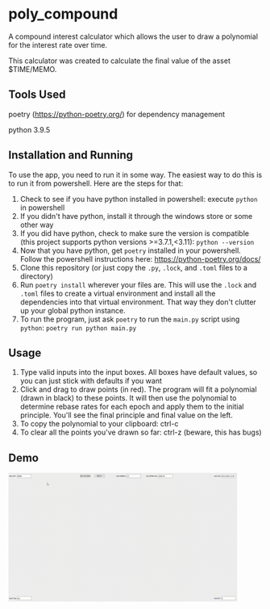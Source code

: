 # poly_compound
A compound interest calculator which allows the user to draw a polynomial for the interest rate over time.

This calculator was created to calculate the final value of the asset $TIME/MEMO.

## Tools Used
poetry (https://python-poetry.org/) for dependency management

python 3.9.5

## Installation and Running
To use the app, you need to run it in some way. The easiest way to do this is to run it from powershell. Here are the steps for that:

1. Check to see if you have python installed in powershell: execute ```python``` in powershell
2. If you didn't have python, install it through the windows store or some other way
3. If you did have python, check to make sure the version is compatible (this project supports python versions >=3.7.1,<3.11): ```python --version```
4. Now that you have python, get ```poetry``` installed in your powershell. Follow the powershell instructions here: https://python-poetry.org/docs/
5. Clone this repository (or just copy the ```.py```, ```.lock```, and ```.toml``` files to a directory)
6. Run ```poetry install``` wherever your files are. This will use the ```.lock``` and ```.toml``` files to create a virtual environment and install all the dependencies into that virtual environment. That way they don't clutter up your global python instance.
7. To run the program, just ask ```poetry``` to run the ```main.py``` script using ```python```: ```poetry run python main.py```

## Usage
1. Type valid inputs into the input boxes. All boxes have default values, so you can just stick with defaults if you want
2. Click and drag to draw points (in red). The program will fit a polynomial (drawn in black) to these points. It will then use the polynomial to determine rebase rates for each epoch and apply them to the initial principle. You'll see the final principle and final value on the left.
3. To copy the polynomial to your clipboard: ctrl-c
4. To clear all the points you've drawn so far: ctrl-z (beware, this has bugs)

## Demo
<img src="https://github.com/mwohlfarth1/poly_compound/blob/main/poly_compound_v0.1_demo.gif" width="90%" height="50%"/> 
